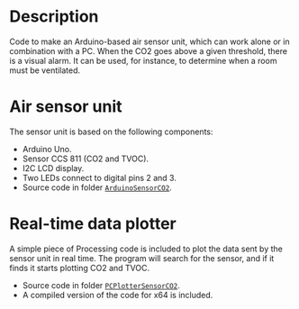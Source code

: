 # Description
Code to make an Arduino-based air sensor unit, which can work alone or in combination with a PC.
When the CO2 goes above a given threshold, there is a visual alarm.
It can be used, for instance, to determine when a room must be ventilated.

# Air sensor unit
The sensor unit is based on the following components:
* Arduino Uno.
* Sensor CCS 811 (CO2 and TVOC).
* I2C LCD display.
* Two LEDs connect to digital pins 2 and 3.
* Source code in folder [`ArduinoSensorCO2`](/ArduinoSensorCO2).

# Real-time data plotter
A simple piece of Processing code is included to plot the data sent by the sensor unit in real time.
The program will search for the sensor, and if it finds it starts plotting CO2 and TVOC.
* Source code in folder [`PCPlotterSensorCO2`](/PCPlotterSensorCO2).
* A compiled version of the code for x64 is included.
